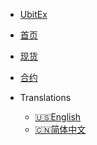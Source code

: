 <!-- _navbar.md -->

* [UbitEx](https://www.ubitex.com/)

* [首页](/)

* [现货](/zh-cn/spot/)

* [合约](/zh-cn/future-u/)

* Translations
  * [:us:English](/en/)
  * [:cn:简体中文](/)